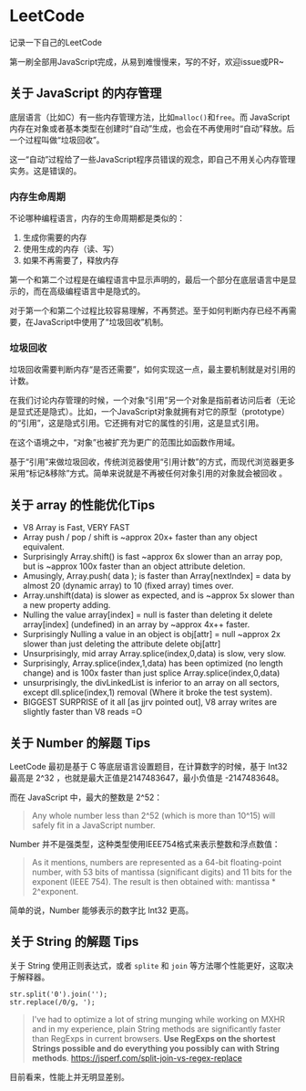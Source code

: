 # LeetCode
记录一下自己的LeetCode

第一刷全部用JavaScript完成，从易到难慢慢来，写的不好，欢迎issue或PR~

## 关于 JavaScript 的内存管理

底层语言（比如C）有一些内存管理方法，比如`malloc()`和`free`。而 JavaScript 内存在对象或者基本类型在创建时“自动”生成，也会在不再使用时“自动”释放。后一个过程叫做“垃圾回收”。

这一“自动”过程给了一些JavaScript程序员错误的观念，即自己不用关心内存管理实务。这是错误的。

### 内存生命周期

不论哪种编程语言，内存的生命周期都是类似的：

1. 生成你需要的内存
2. 使用生成的内存（读、写）
3. 如果不再需要了，释放内存

第一个和第二个过程是在编程语言中显示声明的，最后一个部分在底层语言中是显示的，而在高级编程语言中是隐式的。

对于第一个和第二个过程比较容易理解，不再赘述。至于如何判断内存已经不再需要，在JavaScript中使用了“垃圾回收”机制。

### 垃圾回收

垃圾回收需要判断内存“是否还需要”，如何实现这一点，最主要机制就是对引用的计数。

在我们讨论内存管理的时候，一个对象“引用”另一个对象是指前者访问后者（无论是显式还是隐式）。比如，一个JavaScript对象就拥有对它的原型（prototype）的“引用”，这是隐式引用。它还拥有对它的属性的引用，这是显式引用。

在这个语境之中，“对象”也被扩充为更广的范围比如函数作用域。

基于“引用”来做垃圾回收，传统浏览器使用“引用计数”的方式，而现代浏览器更多采用“标记&移除”方式。简单来说就是不再被任何对象引用的对象就会被回收 。

## 关于 array 的性能优化Tips

- V8 Array is Fast, VERY FAST
- Array push / pop / shift is ~approx 20x+ faster than any object equivalent.
- Surprisingly Array.shift() is fast ~approx 6x slower than an array pop, but is ~approx 100x faster than an object attribute deletion.
- Amusingly, Array.push( data ); is faster than Array[nextIndex] = data by almost 20 (dynamic array) to 10 (fixed array) times over.
- Array.unshift(data) is slower as expected, and is ~approx 5x slower than a new property adding.
- Nulling the value array[index] = null is faster than deleting it delete array[index] (undefined) in an array by ~approx 4x++ faster.
- Surprisingly Nulling a value in an object is obj[attr] = null ~approx 2x slower than just deleting the attribute delete obj[attr]
- Unsurprisingly, mid array Array.splice(index,0,data) is slow, very slow.
- Surprisingly, Array.splice(index,1,data) has been optimized (no length change) and is 100x faster than just splice Array.splice(index,0,data)
- unsurprisingly, the divLinkedList is inferior to an array on all sectors, except dll.splice(index,1) removal (Where it broke the test system).
- BIGGEST SURPRISE of it all [as jjrv pointed out], V8 array writes are slightly faster than V8 reads =O

## 关于 Number 的解题 Tips

LeetCode 最初是基于 C 等底层语言设置题目，在计算数字的时候，基于 Int32 最高是 2^32 ，也就是最大正值是2147483647，最小负值是 -2147483648。

而在 JavaScript 中，最大的整数是 2^52：

> Any whole number less than 2^52 (which is more than 10^15) will safely fit in a JavaScript number.

Number 并不是强类型，这种类型使用IEEE754格式来表示整数和浮点数值：

> As it mentions, numbers are represented as a 64-bit floating-point number, with 53 bits of mantissa (significant digits) and 11 bits for the exponent (IEEE 754). The result is then obtained with: mantissa * 2^exponent.

简单的说，Number 能够表示的数字比 Int32 更高。

## 关于 String 的解题 Tips

关于 String 使用正则表达式，或者 `splite` 和 `join` 等方法哪个性能更好，这取决于解释器。

```
str.split('0').join('');
str.replace(/0/g, ');
```

> I've had to optimize a lot of string munging while working on MXHR and in my experience, plain String methods are significantly faster than RegExps in current browsers. **Use RegExps on the shortest Strings possible and do everything you possibly can with String methods**.  https://jsperf.com/split-join-vs-regex-replace

目前看来，性能上并无明显差别。
